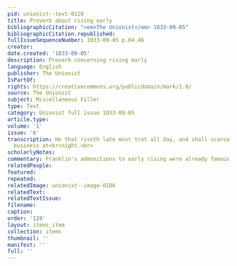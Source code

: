 ```yaml
---
pid: unionist--text-0120
title: Proverb about rising early
bibliographicCitation: "<em>The Unionist</em> 1833-09-05"
bibliographicCitation.republished: 
fullIssueSequenceNumber: 1833-09-05 p.04.46
creator: 
date.created: '1833-09-05'
description: Proverb concerning rising early
language: English
publisher: The Unionist
IsPartOf: 
rights: https://creativecommons.org/publicdomain/mark/1.0/
source: The Unionist
subject: Miscellaneous Filler
type: Text
category: Unionist full issue 1833-09-05
article.type: 
volume: '1'
issue: '6'
transcription: He that riseth late must trot all day, and shall scarce overtake his
  business at<br>night.<br>
scholarlyNotes: 
commentary: Franklin's admonitions to early rising were already famous.
relatedPeople: 
featured: 
repeated: 
relatedImage: unionist--image-0186
relatedText: 
relatedTextIssue: 
filename: 
caption: 
order: '119'
layout: items_item
collection: items
thumbnail: ''
manifest: ''
full: ''
---
```

